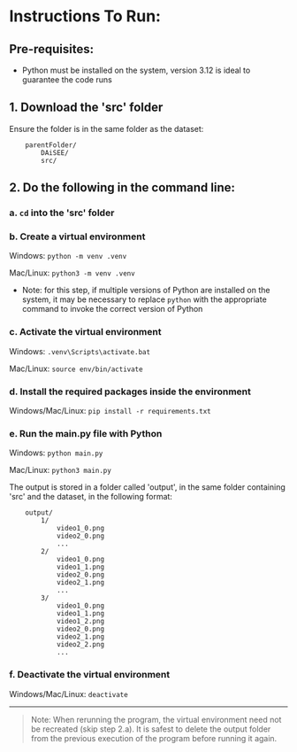 # Instructions To Run:

## Pre-requisites:

- Python must be installed on the system, version 3.12 is ideal to guarantee the code runs

## 1. Download the 'src' folder

Ensure the folder is in the same folder as the dataset:
```
    parentFolder/
    	DAiSEE/
    	src/
```

## 2. Do the following in the command line:

### a. `cd` into the 'src' folder

### b. Create a virtual environment

Windows: `python -m venv .venv`

Mac/Linux: `python3 -m venv .venv`

- Note: for this step, if multiple versions of Python are installed on the system, it may be necessary to replace `python` with the appropriate command to invoke the correct version of Python

### c. Activate the virtual environment

Windows: `.venv\Scripts\activate.bat`

Mac/Linux: `source env/bin/activate`

### d. Install the required packages inside the environment

Windows/Mac/Linux: `pip install -r requirements.txt`

### e. Run the main.py file with Python

Windows: `python main.py`

Mac/Linux: `python3 main.py`

The output is stored in a folder called 'output', in the same folder containing 'src' and the dataset, in the following format:

```
    output/
        1/
            video1_0.png
            video2_0.png
            ...
        2/
            video1_0.png
            video1_1.png
            video2_0.png
            video2_1.png
            ...
        3/
            video1_0.png
            video1_1.png
            video1_2.png
            video2_0.png
            video2_1.png
            video2_2.png
            ...
```

### f. Deactivate the virtual environment

Windows/Mac/Linux: `deactivate`

---

> Note: When rerunning the program, the virtual environment need not be recreated (skip step 2.a). It is safest to delete the output folder from the previous execution of the program before running it again.
